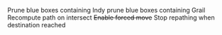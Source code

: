 Prune blue boxes containing Indy
prune blue boxes containing Grail
Recompute path on intersect
~~Enable forced move~~
Stop repathing when destination reached